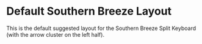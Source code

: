 # Default Southern Breeze Layout

This is the default suggested layout for the Southern Breeze Split Keyboard (with the arrow cluster on the left half).
